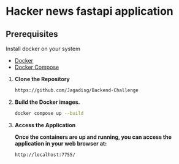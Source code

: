 # Hacker news fastapi application

## Prerequisites

Install docker on your system

- [Docker](https://www.docker.com/get-started)
- [Docker Compose](https://docs.docker.com/compose/install/)


1. **Clone the Repository**

   ```sh
   https://github.com/Jagadisg/Backend-Challenge

2. **Build the Docker images.**

    ```sh
    docker compose up --build

3. **Access the Application**

    **Once the containers are up and running, you can access the application in your web browser at:**

    ```sh
    http://localhost:7755/

